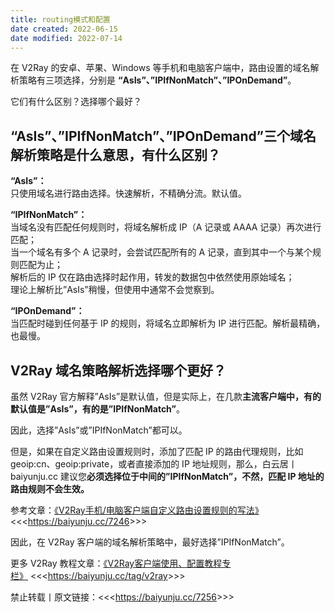 ```yaml
---
title: routing模式和配置
date created: 2022-06-15
date modified: 2022-07-14
---
```


在 V2Ray 的安卓、苹果、Windows 等手机和电脑客户端中，路由设置的域名解析策略有三项选择，分别是 **“AsIs”、”IPIfNonMatch”、”IPOnDemand”**。

它们有什么区别？选择哪个最好？

## “AsIs”、”IPIfNonMatch”、”IPOnDemand”三个域名解析策略是什么意思，有什么区别？

**“AsIs”：**  
只使用域名进行路由选择。快速解析，不精确分流。默认值。

**“IPIfNonMatch”：**  
当域名没有匹配任何规则时，将域名解析成 IP（A 记录或 AAAA 记录）再次进行匹配；  
当一个域名有多个 A 记录时，会尝试匹配所有的 A 记录，直到其中一个与某个规则匹配为止；  
解析后的 IP 仅在路由选择时起作用，转发的数据包中依然使用原始域名；  
理论上解析比”AsIs”稍慢，但使用中通常不会觉察到。

**“IPOnDemand”：**  
当匹配时碰到任何基于 IP 的规则，将域名立即解析为 IP 进行匹配。解析最精确，也最慢。

## V2Ray 域名策略解析选择哪个更好？

虽然 V2Ray 官方解释”AsIs”是默认值，但是实际上，在几款**主流客户端中，有的默认值是”AsIs”，有的是”IPIfNonMatch”**。

因此，选择”AsIs”或”IPIfNonMatch”都可以。

但是，如果在自定义路由设置规则时，添加了匹配 IP 的路由代理规则，比如 geoip:cn、geoip:private，或者直接添加的 IP 地址规则，那么，白云居丨 baiyunju.cc 建议您**必须选择位于中间的”IPIfNonMatch”，不然，匹配 IP 地址的路由规则不会生效。**

参考文章：[《V2Ray手机/电脑客户端自定义路由设置规则的写法》](https://baiyunju.cc/7246)　<<<<https://baiyunju.cc/7246>>>>

因此，在 V2Ray 客户端的域名解析策略中，最好选择”IPIfNonMatch”。

更多 V2Ray 教程文章：[《V2Ray客户端使用、配置教程专栏》](https://baiyunju.cc/tag/v2ray) <<<<https://baiyunju.cc/tag/v2ray>>>>

禁止转载丨原文链接：<<<<https://baiyunju.cc/7256>>>>
